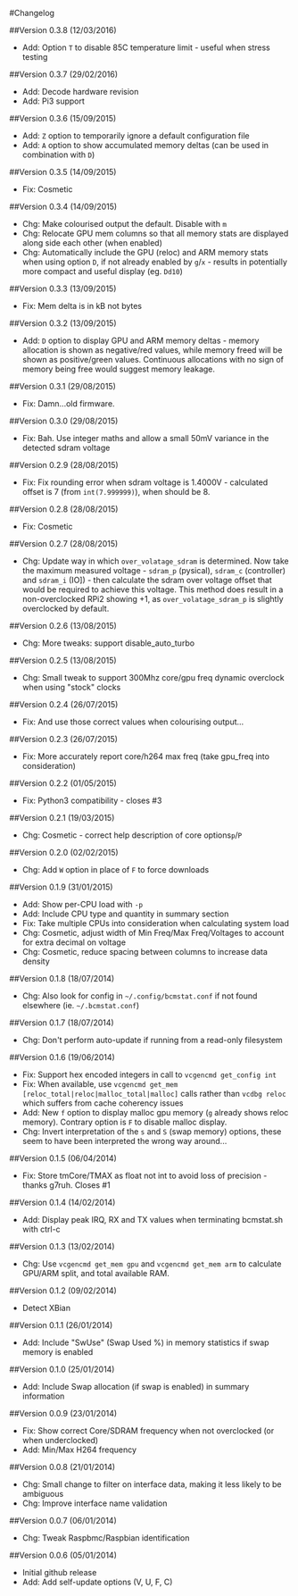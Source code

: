 #Changelog

##Version 0.3.8 (12/03/2016)
* Add: Option `T` to disable 85C temperature limit - useful when stress testing

##Version 0.3.7 (29/02/2016)
* Add: Decode hardware revision
* Add: Pi3 support

##Version 0.3.6 (15/09/2015)
* Add: `Z` option to temporarily ignore a default configuration file
* Add: `A` option to show accumulated memory deltas (can be used in combination with `D`)

##Version 0.3.5 (14/09/2015)
* Fix: Cosmetic

##Version 0.3.4 (14/09/2015)
* Chg: Make colourised output the default. Disable with `m`
* Chg: Relocate GPU mem columns so that all memory stats are displayed along side each other (when enabled)
* Chg: Automatically include the GPU (reloc) and ARM memory stats when using option `D`, if not already enabled by `g`/`x` - results in potentially more compact and useful display (eg. `Dd10`)

##Version 0.3.3 (13/09/2015)
* Fix: Mem delta is in kB not bytes

##Version 0.3.2 (13/09/2015)
* Add: `D` option to display GPU and ARM memory deltas - memory allocation is shown as negative/red values, while memory freed will be shown as positive/green values. Continuous allocations with no sign of memory being free would suggest memory leakage.

##Version 0.3.1 (29/08/2015)
* Fix: Damn...old firmware.

##Version 0.3.0 (29/08/2015)
* Fix: Bah. Use integer maths and allow a small 50mV variance in the detected sdram voltage

##Version 0.2.9 (28/08/2015)
* Fix: Fix rounding error when sdram voltage is 1.4000V - calculated offset is 7 (from `int(7.999999)`), when should be 8.

##Version 0.2.8 (28/08/2015)
* Fix: Cosmetic

##Version 0.2.7 (28/08/2015)
* Chg: Update way in which `over_volatage_sdram` is determined. Now take the maximum measured voltage - `sdram_p` (pysical), `sdram_c` (controller) and `sdram_i` (IO]) - then calculate the sdram over voltage offset that would be required to achieve this voltage. This method does result in a non-overclocked RPi2 showing +1, as `over_volatage_sdram_p` is slightly overclocked by default.

##Version 0.2.6 (13/08/2015)
* Chg: More tweaks: support disable_auto_turbo

##Version 0.2.5 (13/08/2015)
* Chg: Small tweak to support 300Mhz core/gpu freq dynamic overclock when using "stock" clocks

##Version 0.2.4 (26/07/2015)
* Fix: And use those correct values when colourising output...

##Version 0.2.3 (26/07/2015)
* Fix: More accurately report core/h264 max freq (take gpu_freq into consideration)

##Version 0.2.2 (01/05/2015)
* Fix: Python3 compatibility - closes #3

##Version 0.2.1 (19/03/2015)
* Chg: Cosmetic - correct help description of core options`p`/`P`

##Version 0.2.0 (02/02/2015)
* Chg: Add `W` option in place of `F` to force downloads

##Version 0.1.9 (31/01/2015)
* Add: Show per-CPU load with `-p`
* Add: Include CPU type and quantity in summary section
* Fix: Take multiple CPUs into consideration when calculating system load
* Chg: Cosmetic, adjust width of Min Freq/Max Freq/Voltages to account for extra decimal on voltage
* Chg: Cosmetic, reduce spacing between columns to increase data density

##Version 0.1.8 (18/07/2014)
* Chg: Also look for config in `~/.config/bcmstat.conf` if not found elsewhere (ie. `~/.bcmstat.conf`)

##Version 0.1.7 (18/07/2014)
* Chg: Don't perform auto-update if running from a read-only filesystem

##Version 0.1.6 (19/06/2014)
* Fix: Support hex encoded integers in call to `vcgencmd get_config int`
* Fix: When available, use `vcgencmd get_mem [reloc_total|reloc|malloc_total|malloc]` calls rather than `vcdbg reloc` which suffers from cache coherency issues
* Add: New `f` option to display malloc gpu memory (`g` already shows reloc memory). Contrary option is `F` to disable malloc display.
* Chg: Invert interpretation of the `s` and `S` (swap memory) options, these seem to have been interpreted the wrong way around...

##Version 0.1.5 (06/04/2014)
* Fix: Store tmCore/TMAX as float not int to avoid loss of precision - thanks g7ruh. Closes #1

##Version 0.1.4 (14/02/2014)
* Add: Display peak IRQ, RX and TX values when terminating bcmstat.sh with ctrl-c

##Version 0.1.3 (13/02/2014)
* Chg: Use `vcgencmd get_mem gpu` and `vcgencmd get_mem arm` to calculate GPU/ARM split, and total available RAM.

##Version 0.1.2 (09/02/2014)
* Detect XBian

##Version 0.1.1 (26/01/2014)
* Add: Include "SwUse" (Swap Used %) in memory statistics if swap memory is enabled

##Version 0.1.0 (25/01/2014)
* Add: Include Swap allocation (if swap is enabled) in summary information

##Version 0.0.9 (23/01/2014)
* Fix: Show correct Core/SDRAM frequency when not overclocked (or when underclocked)
* Add: Min/Max H264 frequency

##Version 0.0.8 (21/01/2014)
* Chg: Small change to filter on interface data, making it less likely to be ambiguous
* Chg: Improve interface name validation

##Version 0.0.7 (06/01/2014)
* Chg: Tweak Raspbmc/Raspbian identification

##Version 0.0.6 (05/01/2014)
* Initial github release
* Add: Add self-update options (V, U, F, C)
